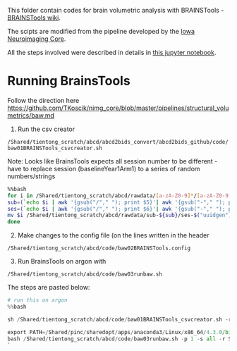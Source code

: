 This folder contain codes for brain volumetric analysis with BRAINSTools - [BRAINSTools wiki](https://github.com/BRAINSia/BRAINSTools/wiki).

The scipts are modified from the pipeline developed by the [Iowa Neuroimaging Core](https://github.com/TKoscik/nimg_core/blob/master/pipelines/structural_volumetrics/baw.md).

All the steps involved were described in details in [this jupyter notebook](https://github.com/tientong98/thesis/blob/master/start_to_finish.ipynb).

# Running BrainsTools

Follow the direction here https://github.com/TKoscik/nimg_core/blob/master/pipelines/structural_volumetrics/baw.md

1. Run the csv creator

`/Shared/tientong_scratch/abcd/abcd2bids_convert/abcd2bids_github/code/baw01BRAINSTools_csvcreator.sh`

Note: Looks like BrainsTools expects all session number to be different - have to replace session (baselineYear1Arm1) to a series of random numbers/strings 


```bash
%%bash
for i in /Shared/tientong_scratch/abcd/rawdata/[a-zA-Z0-9]*/[a-zA-Z0-9]* ; do 
sub=(`echo $i | awk '{gsub("/"," "); print $5}'| awk '{gsub("-"," "); print $2}'`)
ses=(`echo $i | awk '{gsub("/"," "); print $6}'| awk '{gsub("-"," "); print $2}'`)
mv $i /Shared/tientong_scratch/abcd/rawdata/sub-${sub}/ses-$("uuidgen")
done
```

2. Make changes to the config file (on the lines written in the header

`/Shared/tientong_scratch/abcd/code/baw02BRAINSTools.config`

3. Run BrainsTools on argon with

`/Shared/tientong_scratch/abcd/code/baw03runbaw.sh`

The steps are pasted below:


```python
# run this on argon
%%bash

sh /Shared/tientong_scratch/abcd/code/baw01BRAINSTools_csvcreator.sh -r /Shared/tientong_scratch -p abcd -o /Shared/tientong_scratch/abcd/derivatives/baw/200129.csv

export PATH=/Shared/pinc/sharedopt/apps/anaconda3/Linux/x86_64/4.3.0/bin:$PATH
bash /Shared/tientong_scratch/abcd/code/baw03runbaw.sh -p 1 -s all -r SGEGraph -c /Shared/tientong_scratch/abcd/code/baw02BRAINSTools.config
`
